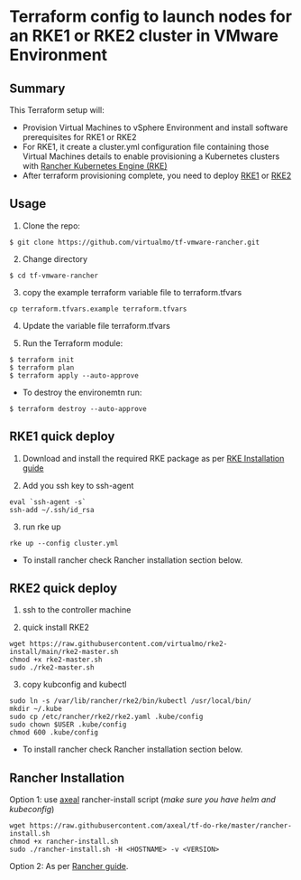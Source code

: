 # Terraform config to launch nodes for an RKE1 or RKE2 cluster in VMware Environment

## Summary

This Terraform setup will:

- Provision Virtual Machines to vSphere Environment and install software prerequisites for RKE1 or RKE2
- For RKE1, it create a cluster.yml configuration file containing those Virtual Machines details to enable provisioning a Kubernetes clusters with [Rancher Kubernetes Engine (RKE)](https://rancher.com/docs/rke/latest/en/)
- After terraform provisioning complete, you need to deploy [RKE1](https://rancher.com/docs/rke/latest/en/installation/) or [RKE2](https://docs.rke2.io/install/quickstart)

## Usage

1. Clone the repo:
```
$ git clone https://github.com/virtualmo/tf-vmware-rancher.git
```

2. Change directory
```
$ cd tf-vmware-rancher
```


3. copy the example terraform variable file to terraform.tfvars
```
cp terraform.tfvars.example terraform.tfvars
```

4. Update the variable file terraform.tfvars

5. Run the Terraform module:
```
$ terraform init
$ terraform plan
$ terraform apply --auto-approve
```

- To destroy the environemtn run:
```
$ terraform destroy --auto-approve
```

## RKE1 quick deploy

1. Download and install the required RKE package as per [RKE Installation guide](https://rancher.com/docs/rke/latest/en/installation/)

2. Add you ssh key to ssh-agent
```
eval `ssh-agent -s`
ssh-add ~/.ssh/id_rsa
```

3. run rke up
```
rke up --config cluster.yml
```

- To install rancher check Rancher installation section below.

## RKE2 quick deploy

1. ssh to the controller machine

2. quick install RKE2
```
wget https://raw.githubusercontent.com/virtualmo/rke2-install/main/rke2-master.sh
chmod +x rke2-master.sh
sudo ./rke2-master.sh
```

3. copy kubconfig and kubectl
```
sudo ln -s /var/lib/rancher/rke2/bin/kubectl /usr/local/bin/
mkdir ~/.kube
sudo cp /etc/rancher/rke2/rke2.yaml .kube/config
sudo chown $USER .kube/config
chmod 600 .kube/config
```

- To install rancher check Rancher installation section below.


## Rancher Installation

Option 1: use [axeal](https://github.com/axeal/tf-do-rke.git) rancher-install script (*make sure you have helm and kubeconfig*)
```
wget https://raw.githubusercontent.com/axeal/tf-do-rke/master/rancher-install.sh
chmod +x rancher-install.sh
sudo ./rancher-install.sh -H <HOSTNAME> -v <VERSION>
```

Option 2: As per [Rancher guide](https://ranchermanager.docs.rancher.com/v2.6/pages-for-subheaders/install-upgrade-on-a-kubernetes-cluster).